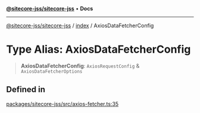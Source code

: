 [**@sitecore-jss/sitecore-jss**](../../README.md) • **Docs**

***

[@sitecore-jss/sitecore-jss](../../README.md) / [index](../README.md) / AxiosDataFetcherConfig

# Type Alias: AxiosDataFetcherConfig

> **AxiosDataFetcherConfig**: `AxiosRequestConfig` & `AxiosDataFetcherOptions`

## Defined in

[packages/sitecore-jss/src/axios-fetcher.ts:35](https://github.com/Sitecore/jss/blob/afae5c8a8729af8f6d283032473cffb7fb5b43e6/packages/sitecore-jss/src/axios-fetcher.ts#L35)
